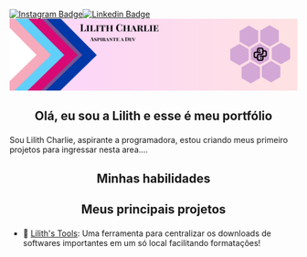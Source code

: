 [![Instagram Badge](https://img.shields.io/badge/Instagram-E4405F?style=flat-square&logo=instagram&logoColor=white&link=https://www.instagram.com/exuliano)](https://www.instagram.com/exuliano)[![Linkedin Badge](https://img.shields.io/badge/-LinkedIn-blue?style=flat-square&logo=Linkedin&logoColor=white&link=https://www.linkedin.com/in/lilithlima)](https://www.linkedin.com/in/lilithlima)
[![banner](https://github.com/LilithCharlie/LilithCharlie/blob/main/Lilith%20banner.png?raw=true)](https://www.linkedin.com/in/lilith-charlie-lima-095a8437b)
## <p align="center">Olá, eu sou a Lilith e esse é meu portfólio</p>
Sou Lilith Charlie, aspirante a programadora, estou criando meus primeiro projetos para ingressar nesta area....

## <p align="center">Minhas habilidades</p>


## <p align="center">Meus principais projetos</p>
- 🔧 [Lilith's Tools](https://github.com/LilithCharlie/Lilith-s-Tools): Uma ferramenta para centralizar os downloads de softwares importantes em um só local facilitando formatações!

<!--
**LilithCharlie/LilithCharlie** is a ✨ _special_ ✨ repository because its `README.md` (this file) appears on your GitHub profile.

Here are some ideas to get you started:

- 🔭 I’m currently working on ...
- 🌱 I’m currently learning ...
- 👯 I’m looking to collaborate on ...
- 🤔 I’m looking for help with ...
- 💬 Ask me about ...
- 📫 How to reach me: ...
- 😄 Pronouns: ...
- ⚡ Fun fact: ...
-->
